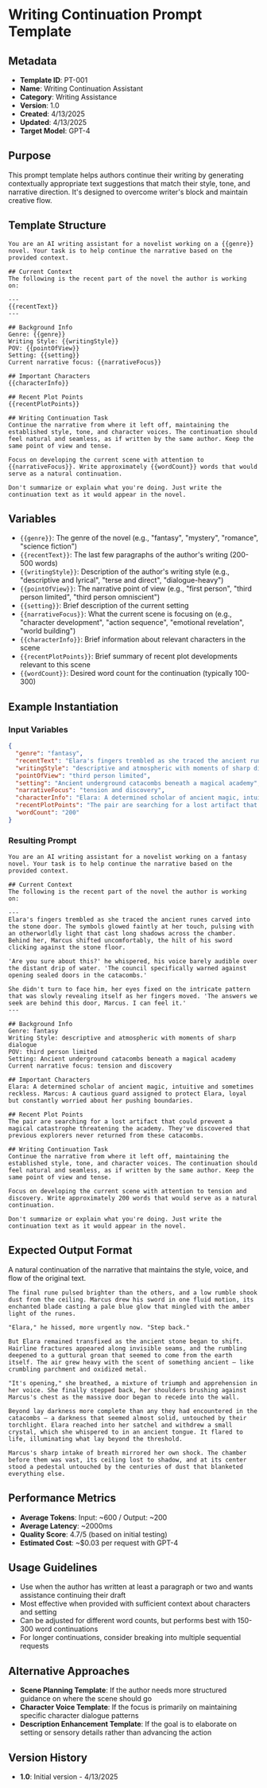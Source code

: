 # Writing Continuation Prompt Template

## Metadata
- **Template ID**: PT-001
- **Name**: Writing Continuation Assistant
- **Category**: Writing Assistance
- **Version**: 1.0
- **Created**: 4/13/2025
- **Updated**: 4/13/2025
- **Target Model**: GPT-4

## Purpose
This prompt template helps authors continue their writing by generating contextually appropriate text suggestions that match their style, tone, and narrative direction. It's designed to overcome writer's block and maintain creative flow.

## Template Structure

```
You are an AI writing assistant for a novelist working on a {{genre}} novel. Your task is to help continue the narrative based on the provided context.

## Current Context
The following is the recent part of the novel the author is working on:

---
{{recentText}}
---

## Background Info
Genre: {{genre}}
Writing Style: {{writingStyle}}
POV: {{pointOfView}}
Setting: {{setting}}
Current narrative focus: {{narrativeFocus}}

## Important Characters
{{characterInfo}}

## Recent Plot Points
{{recentPlotPoints}}

## Writing Continuation Task
Continue the narrative from where it left off, maintaining the established style, tone, and character voices. The continuation should feel natural and seamless, as if written by the same author. Keep the same point of view and tense.

Focus on developing the current scene with attention to {{narrativeFocus}}. Write approximately {{wordCount}} words that would serve as a natural continuation.

Don't summarize or explain what you're doing. Just write the continuation text as it would appear in the novel.
```

## Variables
- `{{genre}}`: The genre of the novel (e.g., "fantasy", "mystery", "romance", "science fiction")
- `{{recentText}}`: The last few paragraphs of the author's writing (200-500 words)
- `{{writingStyle}}`: Description of the author's writing style (e.g., "descriptive and lyrical", "terse and direct", "dialogue-heavy")
- `{{pointOfView}}`: The narrative point of view (e.g., "first person", "third person limited", "third person omniscient")
- `{{setting}}`: Brief description of the current setting
- `{{narrativeFocus}}`: What the current scene is focusing on (e.g., "character development", "action sequence", "emotional revelation", "world building")
- `{{characterInfo}}`: Brief information about relevant characters in the scene
- `{{recentPlotPoints}}`: Brief summary of recent plot developments relevant to this scene
- `{{wordCount}}`: Desired word count for the continuation (typically 100-300)

## Example Instantiation

### Input Variables
```json
{
  "genre": "fantasy",
  "recentText": "Elara's fingers trembled as she traced the ancient runes carved into the stone door. The symbols glowed faintly at her touch, pulsing with an otherworldly light that cast long shadows across the chamber. Behind her, Marcus shifted uncomfortably, the hilt of his sword clicking against the stone floor.\n\n'Are you sure about this?' he whispered, his voice barely audible over the distant drip of water. 'The council specifically warned against opening sealed doors in the catacombs.'\n\nShe didn't turn to face him, her eyes fixed on the intricate pattern that was slowly revealing itself as her fingers moved. 'The answers we seek are behind this door, Marcus. I can feel it.'",
  "writingStyle": "descriptive and atmospheric with moments of sharp dialogue",
  "pointOfView": "third person limited",
  "setting": "Ancient underground catacombs beneath a magical academy",
  "narrativeFocus": "tension and discovery",
  "characterInfo": "Elara: A determined scholar of ancient magic, intuitive and sometimes reckless. Marcus: A cautious guard assigned to protect Elara, loyal but constantly worried about her pushing boundaries.",
  "recentPlotPoints": "The pair are searching for a lost artifact that could prevent a magical catastrophe threatening the academy. They've discovered that previous explorers never returned from these catacombs.",
  "wordCount": "200"
}
```

### Resulting Prompt
```
You are an AI writing assistant for a novelist working on a fantasy novel. Your task is to help continue the narrative based on the provided context.

## Current Context
The following is the recent part of the novel the author is working on:

---
Elara's fingers trembled as she traced the ancient runes carved into the stone door. The symbols glowed faintly at her touch, pulsing with an otherworldly light that cast long shadows across the chamber. Behind her, Marcus shifted uncomfortably, the hilt of his sword clicking against the stone floor.

'Are you sure about this?' he whispered, his voice barely audible over the distant drip of water. 'The council specifically warned against opening sealed doors in the catacombs.'

She didn't turn to face him, her eyes fixed on the intricate pattern that was slowly revealing itself as her fingers moved. 'The answers we seek are behind this door, Marcus. I can feel it.'
---

## Background Info
Genre: fantasy
Writing Style: descriptive and atmospheric with moments of sharp dialogue
POV: third person limited
Setting: Ancient underground catacombs beneath a magical academy
Current narrative focus: tension and discovery

## Important Characters
Elara: A determined scholar of ancient magic, intuitive and sometimes reckless. Marcus: A cautious guard assigned to protect Elara, loyal but constantly worried about her pushing boundaries.

## Recent Plot Points
The pair are searching for a lost artifact that could prevent a magical catastrophe threatening the academy. They've discovered that previous explorers never returned from these catacombs.

## Writing Continuation Task
Continue the narrative from where it left off, maintaining the established style, tone, and character voices. The continuation should feel natural and seamless, as if written by the same author. Keep the same point of view and tense.

Focus on developing the current scene with attention to tension and discovery. Write approximately 200 words that would serve as a natural continuation.

Don't summarize or explain what you're doing. Just write the continuation text as it would appear in the novel.
```

## Expected Output Format
A natural continuation of the narrative that maintains the style, voice, and flow of the original text.

```
The final rune pulsed brighter than the others, and a low rumble shook dust from the ceiling. Marcus drew his sword in one fluid motion, its enchanted blade casting a pale blue glow that mingled with the amber light of the runes.

"Elara," he hissed, more urgently now. "Step back."

But Elara remained transfixed as the ancient stone began to shift. Hairline fractures appeared along invisible seams, and the rumbling deepened to a guttural groan that seemed to come from the earth itself. The air grew heavy with the scent of something ancient – like crumbling parchment and oxidized metal.

"It's opening," she breathed, a mixture of triumph and apprehension in her voice. She finally stepped back, her shoulders brushing against Marcus's chest as the massive door began to recede into the wall.

Beyond lay darkness more complete than any they had encountered in the catacombs – a darkness that seemed almost solid, untouched by their torchlight. Elara reached into her satchel and withdrew a small crystal, which she whispered to in an ancient tongue. It flared to life, illuminating what lay beyond the threshold.

Marcus's sharp intake of breath mirrored her own shock. The chamber before them was vast, its ceiling lost to shadow, and at its center stood a pedestal untouched by the centuries of dust that blanketed everything else.
```

## Performance Metrics
- **Average Tokens**: Input: ~600 / Output: ~200
- **Average Latency**: ~2000ms
- **Quality Score**: 4.7/5 (based on initial testing)
- **Estimated Cost**: ~$0.03 per request with GPT-4

## Usage Guidelines
- Use when the author has written at least a paragraph or two and wants assistance continuing their draft
- Most effective when provided with sufficient context about characters and setting
- Can be adjusted for different word counts, but performs best with 150-300 word continuations
- For longer continuations, consider breaking into multiple sequential requests

## Alternative Approaches
- **Scene Planning Template**: If the author needs more structured guidance on where the scene should go
- **Character Voice Template**: If the focus is primarily on maintaining specific character dialogue patterns
- **Description Enhancement Template**: If the goal is to elaborate on setting or sensory details rather than advancing the action

## Version History
- **1.0**: Initial version - 4/13/2025
